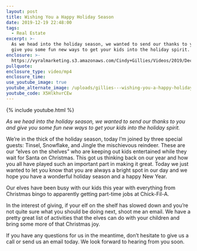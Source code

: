 ```yaml
---
layout: post
title: Wishing You a Happy Holiday Season
date: 2019-12-19 22:48:00
tags:
  - Real Estate
excerpt: >-
  As we head into the holiday season, we wanted to send our thanks to you and
  give you some fun new ways to get your kids into the holiday spirit.
enclosure: >-
  https://vyralmarketing.s3.amazonaws.com/Cindy+Gillies/Videos/2019/December/Wishing+You+a+Happy+Holiday+Season.mp4
pullquote:
enclosure_type: video/mp4
enclosure_time:
use_youtube_image: true
youtube_alternate_image: /uploads/gillies---wishing-you-a-happy-holiday-season-youtube.jpg
youtube_code: X5HlkhvrCEw
---
```


{% include youtube.html %}

*As we head into the holiday season, we wanted to send our thanks to you and give you some fun new ways to get your kids into the holiday spirit.*

We’re in the thick of the holiday season, today I’m joined by three special guests: Tinsel, Snowflake, and Jingle the mischievous reindeer. These are our “elves on the shelves” who are keeping out kids entertained while they wait for Santa on Christmas. This got us thinking back on our year and how you all have played such an important part in making it great. Today we just wanted to let you know that you are always a bright spot in our day and we hope you have a wonderful holiday season and a happy New Year.

Our elves have been busy with our kids this year with everything from Christmas bingo to apparently getting part-time jobs at Chick-Fil-A.

In the interest of giving, if your elf on the shelf has slowed down and you’re not quite sure what you should be doing next, shoot me an email. We have a pretty great list of activities that the elves can do with your children and bring some more of that Christmas joy.&nbsp;

If you have any questions for us in the meantime, don’t hesitate to give us a call or send us an email today. We look forward to hearing from you soon.